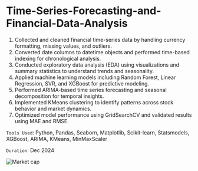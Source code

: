 # Time-Series-Forecasting-and-Financial-Data-Analysis

1. Collected and cleaned financial time-series data by handling currency formatting, missing values, and outliers.
2. Converted date columns to datetime objects and performed time-based indexing for chronological analysis.
3. Conducted exploratory data analysis (EDA) using visualizations and summary statistics to understand trends and seasonality.
4. Applied machine learning models including Random Forest, Linear Regression, SVR, and XGBoost for predictive modeling.
5. Performed ARIMA-based time series forecasting and seasonal decomposition for temporal insights.
6. Implemented KMeans clustering to identify patterns across stock behavior and market dynamics.
7. Optimized model performance using GridSearchCV and validated results using MAE and RMSE.

`Tools Used`: Python, Pandas, Seaborn, Matplotlib, Scikit-learn, Statsmodels, XGBoost, ARIMA, KMeans, MinMaxScaler

`Duration`: Dec 2024

![Market cap](https://github.com/user-attachments/assets/a9657c18-df37-4163-b90d-fbb5d4a49812)
